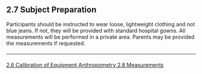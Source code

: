 ## 2.7 Subject Preparation

Participants should be instructed to wear loose, lightweight clothing and not blue jeans. If not,
they will be provided with standard hospital gowns. All measurements will be performed in a
private area. Parents may be provided the measurements if requested.


<hr class="soften" style="margin-top: 20px;margin-bottom: 20px;"/>

<div class="center">
<div class="btn-group">
  <a href=":pages_path:/manuals/anthropometry/2-06-calibration-of-equipment.md" class="btn btn-default">
    <span class="glyphicon glyphicon-chevron-left"></span>
    2.6 Calibration of Equipment
  </a>

  <a href=":pages_path:/manuals/anthropometry" class="btn btn-default">
    <span class="glyphicon glyphicon-chevron-up"></span>
    Anthropometry
  </a>

  <a href=":pages_path:/manuals/anthropometry/2-08-measurements.md" class="btn btn-success">
    2.8 Measurements
    <span class="glyphicon glyphicon-chevron-right"></span>
  </a>
</div>
</div>